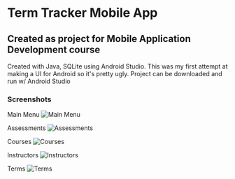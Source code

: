 # Term Tracker Mobile App
## Created as project for Mobile Application Development course

Created with Java, SQLite using Android Studio.
This was my first attempt at making a UI for Android so it's pretty ugly.
Project can be downloaded and run w/ Android Studio

### Screenshots
Main Menu
![Main Menu](https://github.com/erobertsdev/c196-TermTracker-Att2/blob/master/screenshots/main-menu.png)

Assessments
![Assessments](https://github.com/erobertsdev/c196-TermTracker-Att2/blob/master/screenshots/assessment-details.png)

Courses
![Courses](https://github.com/erobertsdev/c196-TermTracker-Att2/blob/master/screenshots/course-details.png)

Instructors
![Instructors](https://github.com/erobertsdev/c196-TermTracker-Att2/blob/master/screenshots/instructor-details.png)

Terms
![Terms](https://github.com/erobertsdev/c196-TermTracker-Att2/blob/master/screenshots/term-details.png)
